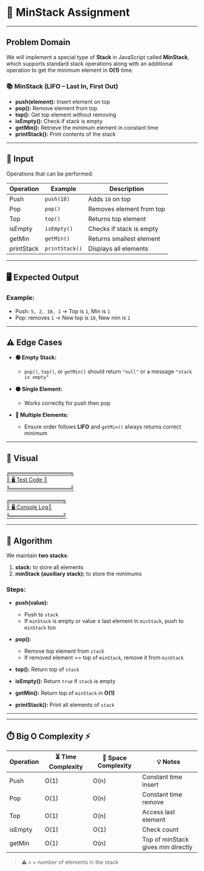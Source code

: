 # 📝 MinStack Assignment  

---  

## **Problem Domain**  

We will implement a special type of **Stack** in JavaScript called **MinStack**, which supports standard stack operations along with an additional operation to get the minimum element in **O(1)** time.  

### **📚 MinStack (LIFO – Last In, First Out)**  
- **push(element):** Insert element on top  
- **pop():** Remove element from top  
- **top():** Get top element without removing  
- **isEmpty():** Check if stack is empty  
- **getMin():** Retrieve the minimum element in constant time  
- **printStack():** Print contents of the stack  

---  

## 🎯 Input  

Operations that can be performed:  

| Operation  | Example       | Description |  
|------------|--------------|-------------|  
| Push       | `push(10)`   | Adds `10` on top |  
| Pop        | `pop()`      | Removes element from top |  
| Top        | `top()`      | Returns top element |  
| isEmpty    | `isEmpty()`  | Checks if stack is empty |  
| getMin     | `getMin()`   | Returns smallest element |  
| printStack | `printStack()` | Displays all elements |  

---  

## 🖥️ Expected Output  

### **Example:**  
- Push: `5, 2, 10, 1` → Top is `1`, Min is `1`  
- Pop: removes `1` → New top is `10`, New min is `2`  

---  

## ⚠️ **Edge Cases**  

- **🟢 Empty Stack:**  
  - `pop()`, `top()`, or `getMin()` should return `"null"` or a message `"stack is empty"`  

- **🟠 Single Element:**  
  - Works correctly for push then pop  

- **🔴 Multiple Elements:**  
  - Ensure order follows **LIFO** and `getMin()` always returns correct minimum  

---  


## 👀 Visual  

[╔════════════════╗  
║ 🖥️ Test Code ║  
╚════════════════╝ ](./images/minStack-test.PNG)  

>  

[╔══════════════╗  
║ 🖥️ Console Log║  
╚══════════════╝ ](./images/minStack-console.PNG)  
>  

---  

## 🧠 **Algorithm**  

We maintain **two stacks**:  
1. **stack:** to store all elements  
2. **minStack (auxiliary stack):** to store the minimums  

### Steps:  
- **push(value):**  
  - Push to `stack`  
  - If `minStack` is empty or value ≤ last element in `minStack`, push to `minStack` too  

- **pop():**  
  - Remove top element from `stack`  
  - If removed element == top of `minStack`, remove it from `minStack`  

- **top():** Return top of `stack`  

- **isEmpty():** Return `true` if `stack` is empty  

- **getMin():** Return top of `minStack` in **O(1)**  

- **printStack():** Print all elements of `stack`  

---  


---  

## ⏱️ **Big O Complexity** ⚡  

| Operation | ⏳ Time Complexity | 💾 Space Complexity | 💡 Notes |  
|-----------|------------------|-------------------|----------|  
| Push      | O(1) | O(n) | Constant time insert |  
| Pop       | O(1) | O(n) | Constant time remove |  
| Top       | O(1) | O(n) | Access last element |  
| isEmpty   | O(1) | O(1) | Check count |  
| getMin    | O(1) | O(n) | Top of minStack gives min directly |  

> ⚠️ `n` = number of elements in the stack  


